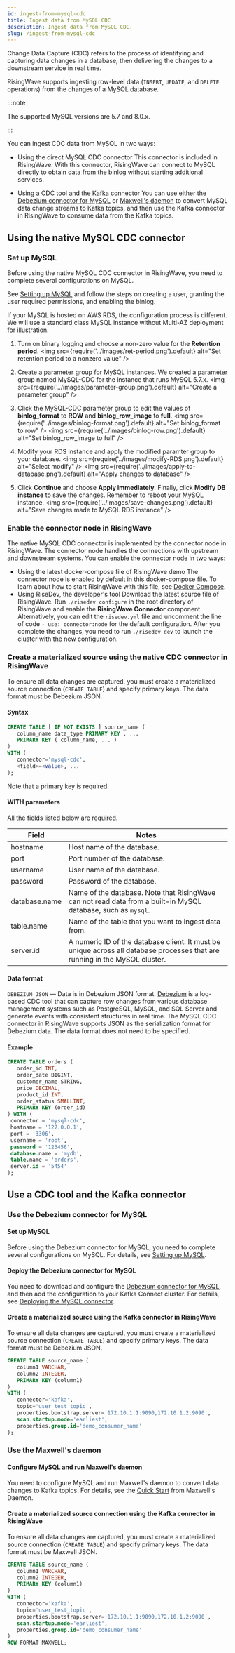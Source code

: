 ```yaml
---
id: ingest-from-mysql-cdc
title: Ingest data from MySQL CDC
description: Ingest data from MySQL CDC.
slug: /ingest-from-mysql-cdc
---
```


Change Data Capture (CDC) refers to the process of identifying and capturing data changes in a database, then delivering the changes to a downstream service in real time.

RisingWave supports ingesting row-level data (`INSERT`, `UPDATE`, and `DELETE` operations) from the changes of a MySQL database.

:::note

The supported MySQL versions are 5.7 and 8.0.x.

:::

You can ingest CDC data from MySQL in two ways:

- Using the direct MySQL CDC connector
  This connector is included in RisingWave. With this connector, RisingWave can connect to MySQL directly to obtain data from the binlog without starting additional services.

- Using a CDC tool and the Kafka connector
  You can use either the [Debezium connector for MySQL](https://debezium.io/documentation/reference/stable/connectors/mysql.html) or [Maxwell's daemon](https://maxwells-daemon.io/) to convert MySQL data change streams to Kafka topics, and then use the Kafka connector in RisingWave to consume data from the Kafka topics.


## Using the native MySQL CDC connector

### Set up MySQL

Before using the native MySQL CDC connector in RisingWave, you need to complete several configurations on MySQL.

<Tabs>
<TabItem value='self-hosted MySQL' label='Self-hosted'>

See [Setting up MySQL](https://debezium.io/documentation/reference/stable/connectors/mysql.html#setting-up-mysql) and follow the steps on creating a user, granting the user required permissions, and enabling the binlog.

</TabItem>

<TabItem value='AWS RDS MySQL' label='AWS RDS MySQL'>

If your MySQL is hosted on AWS RDS, the configuration process is different. We will use a standard class MySQL instance without Multi-AZ deployment for illustration.

1. Turn on binary logging and choose a non-zero value for the **Retention period**.
<img
  src={require('../images/ret-period.png').default}
  alt="Set retention period to a nonzero value"
/>

2. Create a parameter group for MySQL instances. We created a parameter group named MySQL-CDC for the instance that runs MySQL 5.7.x.
<img
  src={require('../images/parameter-group.png').default}
  alt="Create a parameter group"
/>

3. Click the MySQL-CDC parameter group to edit the values of **binlog_format** to **ROW** and **binlog_row_image** to **full**.
<img
  src={require('../images/binlog-format.png').default}
  alt="Set binlog_format to row"
/>
<img
  src={require('../images/binlog-row.png').default}
  alt="Set binlog_row_image to full"
/>

4. Modify your RDS instance and apply the modified paramter group to your database.
<img
  src={require('../images/modify-RDS.png').default}
  alt="Select modify"
/>
<img
  src={require('../images/apply-to-database.png').default}
  alt="Apply changes to database"
/>

5. Click **Continue** and choose **Apply immediately**. Finally, click **Modify DB instance** to save the changes. Remember to reboot your MySQL instance.
<img
  src={require('../images/save-changes.png').default}
  alt="Save changes made to MySQL RDS instance"
/>

</TabItem>
</Tabs>

### Enable the connector node in RisingWave

The native MySQL CDC connector is implemented by the connector node in RisingWave. The connector node handles the connections with upstream and downstream systems. You can enable the connector node in two ways:
- Using the latest docker-compose file of RisingWave demo
  The connector node is enabled by default in this docker-compose file. To learn about how to start RisingWave with this file, see [Docker Compose](../deploy/risingwave-docker-compose.md). 
- Using RiseDev, the developer's tool
  Download the latest source file of RisingWave. Run `./risedev configure` in the root directory of RisingWave and enable the **RisingWave Connector** component. Alternatively, you can edit the `risedev.yml` file and uncomment the line of code `- use: connector:node` for the default configuration. After you complete the changes, you need to run `./risedev dev` to launch the cluster with the new configuration.


### Create a materialized source using the native CDC connector in RisingWave

To ensure all data changes are captured, you must create a materialized source connection (`CREATE TABLE`) and specify primary keys. The data format must be Debezium JSON.


#### Syntax

```sql
CREATE TABLE [ IF NOT EXISTS ] source_name (
   column_name data_type PRIMARY KEY , ...
   PRIMARY KEY ( column_name, ... )
) 
WITH (
   connector='mysql-cdc',
   <field>=<value>, ...
);
```
Note that a primary key is required.

#### WITH parameters

All the fields listed below are required. 

|Field|Notes|
|---|---|
|hostname| Host name of the database. |
|port| Port number of the database.|
|username| User name of the database.|
|password| Password of the database. |
|database.name| Name of the database. Note that RisingWave can not read data from a built-in MySQL database, such as `mysql`.|
|table.name| Name of the table that you want to ingest data from. |
|server.id| A numeric ID of the database client. It must be unique across all database processes that are running in the MySQL cluster.|

#### Data format

`DEBEZIUM_JSON` — Data is in Debezium JSON format. [Debezium](https://debezium.io) is a log-based CDC tool that can capture row changes from various database management systems such as PostgreSQL, MySQL, and SQL Server and generate events with consistent structures in real time. The MySQL CDC connector in RisingWave supports JSON as the serialization format for Debezium data. The data format does not need to be specified.


#### Example

```sql
CREATE TABLE orders (
   order_id INT,
   order_date BIGINT,
   customer_name STRING,
   price DECIMAL,
   product_id INT,
   order_status SMALLINT,
   PRIMARY KEY (order_id)
) WITH (
 connector = 'mysql-cdc',
 hostname = '127.0.0.1',
 port = '3306',
 username = 'root',
 password = '123456',
 database.name = 'mydb',
 table.name = 'orders',
 server.id = '5454'
);
```

## Use a CDC tool and the Kafka connector

### Use the Debezium connector for MySQL

#### Set up MySQL

Before using the Debezium connector for MySQL, you need to complete several configurations on MySQL. For details, see [Setting up MySQL](https://debezium.io/documentation/reference/stable/connectors/mysql.html#setting-up-mysql).

#### Deploy the Debezium connector for MySQL

You need to download and configure the [Debezium connector for MySQL](https://debezium.io/documentation/reference/stable/connectors/mysql.html), and then add the configuration to your Kafka Connect cluster. For details, see [Deploying the MySQL connector](https://debezium.io/documentation/reference/stable/connectors/mysql.html#mysql-deploying-a-connector).

#### Create a materialized source using the Kafka connector in RisingWave

To ensure all data changes are captured, you must create a materialized source connection (`CREATE TABLE`) and specify primary keys. The data format must be Debezium JSON.

```sql
CREATE TABLE source_name (
   column1 VARCHAR,
   column2 INTEGER,
   PRIMARY KEY (column1)
) 
WITH (
   connector='kafka',
   topic='user_test_topic',
   properties.bootstrap.server='172.10.1.1:9090,172.10.1.2:9090',
   scan.startup.mode='earliest',
   properties.group.id='demo_consumer_name'
);
```

### Use the Maxwell's daemon

#### Configure MySQL and run Maxwell's daemon

 You need to configure MySQL and run Maxwell's daemon to convert data changes to Kafka topics. For details, see the [Quick Start](https://maxwells-daemon.io/quickstart/) from Maxwell's Daemon.


#### Create a materialized source connection using the Kafka connector in RisingWave

To ensure all data changes are captured, you must create a materialized source connection (`CREATE TABLE`) and specify primary keys. The data format must be Maxwell JSON.


```sql
CREATE TABLE source_name (
   column1 VARCHAR,
   column2 INTEGER,
   PRIMARY KEY (column1)
) 
WITH (
   connector='kafka',
   topic='user_test_topic',
   properties.bootstrap.server='172.10.1.1:9090,172.10.1.2:9090',
   scan.startup.mode='earliest',
   properties.group.id='demo_consumer_name'
) 
ROW FORMAT MAXWELL;
```